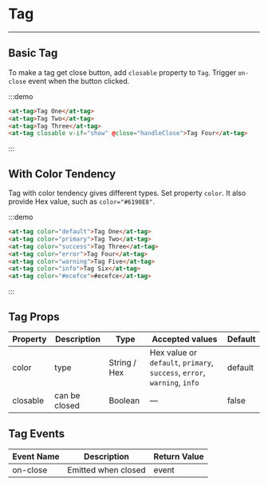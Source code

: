 # Tag

----

## Basic Tag

To make a tag get close button, add `closable` property to `Tag`. Trigger `on-close` event when the button clicked.

:::demo
```html
<at-tag>Tag One</at-tag>
<at-tag>Tag Two</at-tag>
<at-tag>Tag Three</at-tag>
<at-tag closable v-if="show" @close="handleClose">Tag Four</at-tag>
```
:::

## With Color Tendency

Tag with color tendency gives different types. Set property `color`. It also provide Hex value, such as `color="#6190E8"`.

:::demo
```html
<at-tag color="default">Tag One</at-tag>
<at-tag color="primary">Tag Two</at-tag>
<at-tag color="success">Tag Three</at-tag>
<at-tag color="error">Tag Four</at-tag>
<at-tag color="warning">Tag Five</at-tag>
<at-tag color="info">Tag Six</at-tag>
<at-tag color="#ecefce">#ecefce</at-tag>
```
:::

## Tag Props

| Property      | Description          | Type      | Accepted values                           | Default  |
|---------- |-------------- |---------- |--------------------------------  |-------- |
| color | type | String / Hex | Hex value or `default`, `primary`, `success`, `error`, `warning`, `info` | default |
| closable | can be closed | Boolean | — | false |

## Tag Events

| Event Name      | Description          | Return Value  |
|---------- |-------------- |---------- |
| on-close | Emitted when closed | event |

<script>
  export default {
    data () {
      return {
        show: true
      }
    },
    methods: {
      handleClose () {
        this.show = false
      }
    }
  }
</script>
